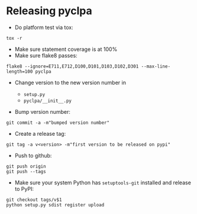 
Releasing pyclpa
================

- Do platform test via tox:
```
tox -r
```

- Make sure statement coverage is at 100%
- Make sure flake8 passes:
```
flake8 --ignore=E711,E712,D100,D101,D103,D102,D301 --max-line-length=100 pyclpa
```

- Change version to the new version number in

  - `setup.py`
  - `pyclpa/__init__.py`

- Bump version number:
```
git commit -a -m"bumped version number"
```

- Create a release tag:
```
git tag -a v<version> -m"first version to be released on pypi"
```

- Push to github:
```
git push origin
git push --tags
```

- Make sure your system Python has ``setuptools-git`` installed and release to PyPI:
```
git checkout tags/v$1
python setup.py sdist register upload
```

